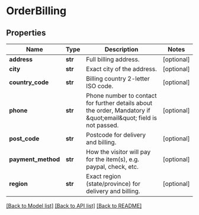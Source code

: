 # OrderBilling

## Properties
Name | Type | Description | Notes
------------ | ------------- | ------------- | -------------
**address** | **str** | Full billing address. | [optional] 
**city** | **str** | Exact city of the address. | [optional] 
**country_code** | **str** | Billing country 2-letter ISO code. | [optional] 
**phone** | **str** | Phone number to contact for further details about the order, Mandatory if \&quot;email\&quot; field is not passed. | [optional] 
**post_code** | **str** | Postcode for delivery and billing. | [optional] 
**payment_method** | **str** | How the visitor will pay for the item(s), e.g. paypal, check, etc. | [optional] 
**region** | **str** | Exact region (state/province) for delivery and billing. | [optional] 

[[Back to Model list]](../README.md#documentation-for-models) [[Back to API list]](../README.md#documentation-for-api-endpoints) [[Back to README]](../README.md)


